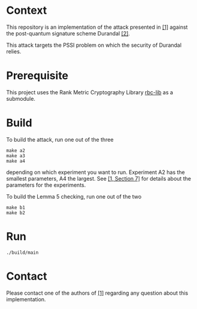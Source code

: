 # Context

This repository is an implementation of the attack presented in [[1]](https://eprint.iacr.org/2023/926) against the post-quantum signature scheme Durandal [[2]](https://eprint.iacr.org/2018/1192).

This attack targets the PSSI problem on which the security of Durandal relies.

# Prerequisite

This project uses the Rank Metric Cryptography Library [rbc-lib](https://www.rbc-lib.org/) as a submodule.

# Build

To build the attack, run one out of the three

    make a2
    make a3
    make a4

depending on which experiment you want to run. Experiment A2 has the smallest parameters, A4 the largest. See [[1, Section 7]](https://eprint.iacr.org/2023/926) for details about the parameters for the experiments.

To build the Lemma 5 checking, run one out of the two

    make b1
    make b2

# Run

    ./build/main


# Contact

Please contact one of the authors of [[1]](https://eprint.iacr.org/2023/926) regarding any question about this implementation.
